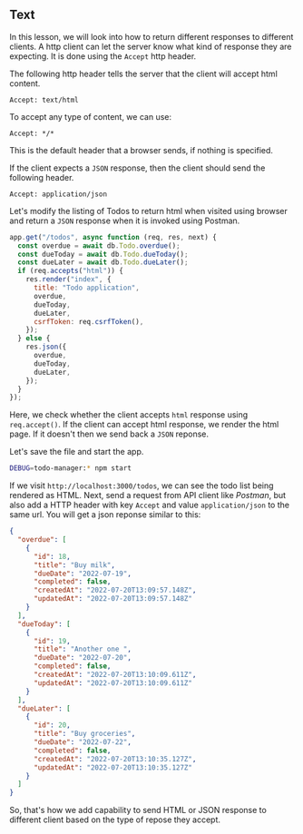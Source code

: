 ## Text

In this lesson, we will look into how to return different responses to different clients. A http client can let the server know what kind of response they are expecting. It is done using the `Accept` http header.

The following http header tells the server that the client will accept html content.

```
Accept: text/html
```

To accept any type of content, we can use:

```
Accept: */*
```

This is the default header that a browser sends, if nothing is specified.

If the client expects a `JSON` response, then the client should send the following header.

```
Accept: application/json
```

Let's modify the listing of Todos to return html when visited using browser and return a `JSON` response when it is invoked using Postman.

```js
app.get("/todos", async function (req, res, next) {
  const overdue = await db.Todo.overdue();
  const dueToday = await db.Todo.dueToday();
  const dueLater = await db.Todo.dueLater();
  if (req.accepts("html")) {
    res.render("index", {
      title: "Todo application",
      overdue,
      dueToday,
      dueLater,
      csrfToken: req.csrfToken(),
    });
  } else {
    res.json({
      overdue,
      dueToday,
      dueLater,
    });
  }
});
```

Here, we check whether the client accepts `html` response using `req.accept()`. If the client can accept html response, we render the html page. If it doesn't then we send back a `JSON` reponse.

Let's save the file and start the app.

```sh
DEBUG=todo-manager:* npm start
```

If we visit `http://localhost:3000/todos`, we can see the todo list being rendered as HTML. Next, send a request from API client like _Postman_, but also add a HTTP header with key `Accept` and value `application/json` to the same url. You will get a json reponse similar to this:

```json
{
  "overdue": [
    {
      "id": 18,
      "title": "Buy milk",
      "dueDate": "2022-07-19",
      "completed": false,
      "createdAt": "2022-07-20T13:09:57.148Z",
      "updatedAt": "2022-07-20T13:09:57.148Z"
    }
  ],
  "dueToday": [
    {
      "id": 19,
      "title": "Another one ",
      "dueDate": "2022-07-20",
      "completed": false,
      "createdAt": "2022-07-20T13:10:09.611Z",
      "updatedAt": "2022-07-20T13:10:09.611Z"
    }
  ],
  "dueLater": [
    {
      "id": 20,
      "title": "Buy groceries",
      "dueDate": "2022-07-22",
      "completed": false,
      "createdAt": "2022-07-20T13:10:35.127Z",
      "updatedAt": "2022-07-20T13:10:35.127Z"
    }
  ]
}
```

So, that's how we add capability to send HTML or JSON response to different client based on the type of repose they accept.
